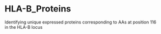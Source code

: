 # HLA-B_Proteins
Identifying unique expressed proteins corresponding to AAs at position 116 in the HLA-B locus
